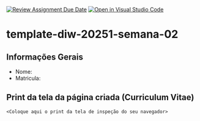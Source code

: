 [![Review Assignment Due Date](https://classroom.github.com/assets/deadline-readme-button-22041afd0340ce965d47ae6ef1cefeee28c7c493a6346c4f15d667ab976d596c.svg)](https://classroom.github.com/a/tTaWaoZk)
[![Open in Visual Studio Code](https://classroom.github.com/assets/open-in-vscode-2e0aaae1b6195c2367325f4f02e2d04e9abb55f0b24a779b69b11b9e10269abc.svg)](https://classroom.github.com/online_ide?assignment_repo_id=20065996&assignment_repo_type=AssignmentRepo)
# template-diw-20251-semana-02

## Informações Gerais
- Nome: 
- Matricula:

## Print da tela da página criada (Curriculum Vitae)

`<Coloque aqui o print da tela de inspeção do seu navegador>`

